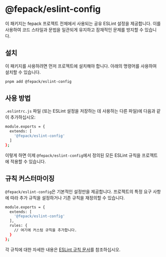 # @fepack/eslint-config

이 패키지는 fepack 프로젝트 전체에서 사용되는 공유 ESLint 설정을 제공합니다. 이를 사용하여 코드 스타일과 문법을 일관되게 유지하고 잠재적인 문제를 방지할 수 있습니다.

## 설치

이 패키지를 사용하려면 먼저 프로젝트에 설치해야 합니다. 아래의 명령어를 사용하여 설치할 수 있습니다.

```bash
pnpm add @fepack/eslint-config
```

## 사용 방법

`.eslintrc.js` 파일 (또는 ESLint 설정을 저장하는 데 사용하는 다른 파일)에 다음과 같이 추가하십시오:

```bash
module.exports = {
  extends: [
    '@fepack/eslint-config'
  ]
};
```

이렇게 하면 이제 `@fepack/eslint-config`에서 정의된 모든 ESLint 규칙을 프로젝트에 적용할 수 있습니다.

## 규칙 커스터마이징

`@fepack/eslint-config`은 기본적인 설정만을 제공합니다. 프로젝트의 특정 요구 사항에 따라 추가 규칙을 설정하거나 기존 규칙을 재정의할 수 있습니다.

```bash
module.exports = {
  extends: [
    '@fepack/eslint-config'
  ],
  rules: {
    // 여기에 커스텀 규칙을 추가합니다.
  }
};
```

각 규칙에 대한 자세한 내용은 [ESLint 규칙 문서](https://eslint.org/docs/latest/rules/)를 참조하십시오.
